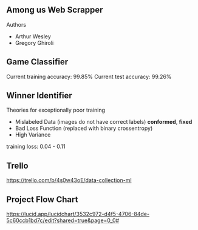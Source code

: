 
## Among us Web Scrapper

Authors

- Arthur Wesley
- Gregory Ghiroli

## Game Classifier

Current training accuracy: 99.85%
Current test accuracy: 99.26%

## Winner Identifier

Theories for exceptionally poor training

- Mislabeled Data (images do not have correct labels) **conformed**, **fixed**
- Bad Loss Function (replaced with binary crossentropy)
- High Variance

training loss: 0.04 - 0.11

## Trello

https://trello.com/b/4s0w43oE/data-collection-ml

## Project Flow Chart

https://lucid.app/lucidchart/3532c972-d4f5-4706-84de-5c60ccb1bd7c/edit?shared=true&page=0_0#


